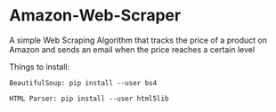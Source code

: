 # Amazon-Web-Scraper
A simple Web Scraping Algorithm that tracks the price of a product on Amazon and sends an email when the price reaches a certain level

Things to install:

    BeautifulSoup: pip install --user bs4 
  
    HTML Parser: pip install --user html5lib
